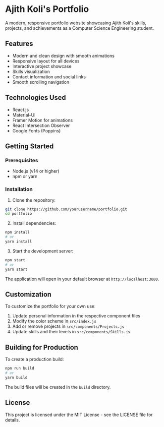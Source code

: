 # Ajith Koli's Portfolio

A modern, responsive portfolio website showcasing Ajith Koli's skills, projects, and achievements as a Computer Science Engineering student.

## Features

- Modern and clean design with smooth animations
- Responsive layout for all devices
- Interactive project showcase
- Skills visualization
- Contact information and social links
- Smooth scrolling navigation

## Technologies Used

- React.js
- Material-UI
- Framer Motion for animations
- React Intersection Observer
- Google Fonts (Poppins)

## Getting Started

### Prerequisites

- Node.js (v14 or higher)
- npm or yarn

### Installation

1. Clone the repository:
```bash
git clone https://github.com/yourusername/portfolio.git
cd portfolio
```

2. Install dependencies:
```bash
npm install
# or
yarn install
```

3. Start the development server:
```bash
npm start
# or
yarn start
```

The application will open in your default browser at `http://localhost:3000`.

## Customization

To customize the portfolio for your own use:

1. Update personal information in the respective component files
2. Modify the color scheme in `src/index.js`
3. Add or remove projects in `src/components/Projects.js`
4. Update skills and their levels in `src/components/Skills.js`

## Building for Production

To create a production build:

```bash
npm run build
# or
yarn build
```

The build files will be created in the `build` directory.

## License

This project is licensed under the MIT License - see the LICENSE file for details. 